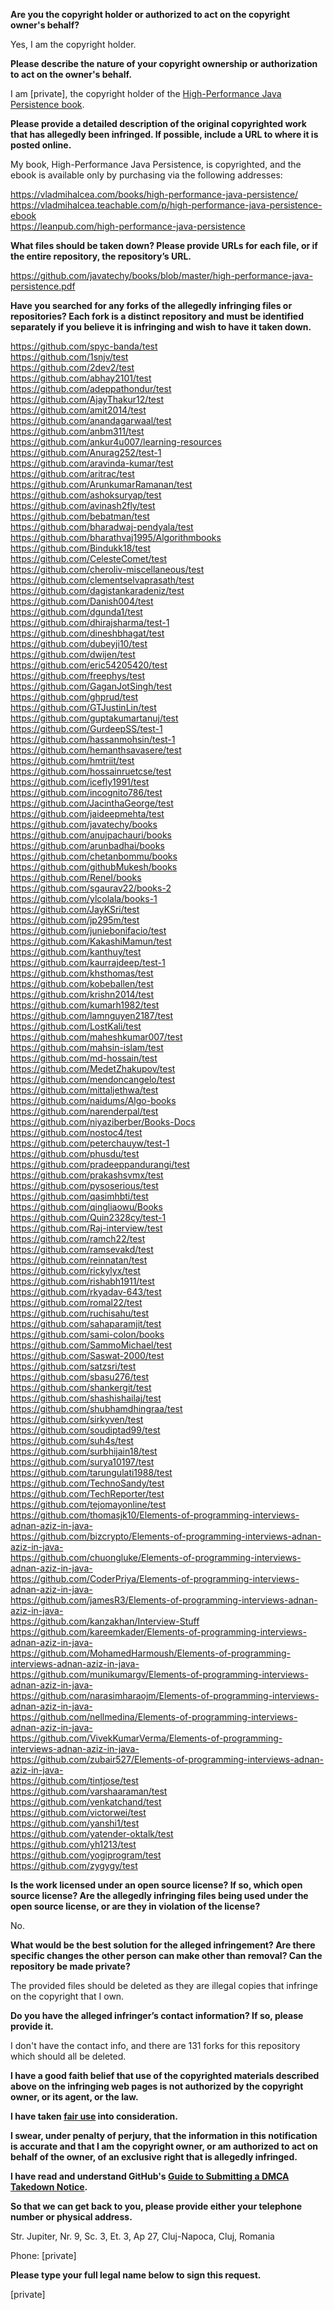 **Are you the copyright holder or authorized to act on the copyright owner's behalf?**

Yes, I am the copyright holder.

**Please describe the nature of your copyright ownership or authorization to act on the owner's behalf.**

I am [private], the copyright holder of the [High-Performance Java Persistence book](https://vladmihalcea.com/books/high-performance-java-persistence/).

**Please provide a detailed description of the original copyrighted work that has allegedly been infringed. If possible, include a URL to where it is posted online.**

My book, High-Performance Java Persistence, is copyrighted, and the ebook is available only by purchasing via the following addresses:

https://vladmihalcea.com/books/high-performance-java-persistence/  
https://vladmihalcea.teachable.com/p/high-performance-java-persistence-ebook  
https://leanpub.com/high-performance-java-persistence

**What files should be taken down? Please provide URLs for each file, or if the entire repository, the repository’s URL.**

https://github.com/javatechy/books/blob/master/high-performance-java-persistence.pdf

**Have you searched for any forks of the allegedly infringing files or repositories? Each fork is a distinct repository and must be identified separately if you believe it is infringing and wish to have it taken down.**

https://github.com/spyc-banda/test  
https://github.com/1snjv/test  
https://github.com/2dev2/test  
https://github.com/abhay2101/test  
https://github.com/adeppathondur/test  
https://github.com/AjayThakur12/test  
https://github.com/amit2014/test  
https://github.com/anandagarwaal/test  
https://github.com/anbm311/test  
https://github.com/ankur4u007/learning-resources  
https://github.com/Anurag252/test-1  
https://github.com/aravinda-kumar/test  
https://github.com/aritrac/test  
https://github.com/ArunkumarRamanan/test  
https://github.com/ashoksuryap/test  
https://github.com/avinash2fly/test  
https://github.com/bebatman/test  
https://github.com/bharadwaj-pendyala/test  
https://github.com/bharathvaj1995/Algorithmbooks  
https://github.com/Bindukk18/test  
https://github.com/CelesteComet/test  
https://github.com/cheroliv-miscellaneous/test  
https://github.com/clementselvaprasath/test  
https://github.com/dagistankaradeniz/test  
https://github.com/Danish004/test  
https://github.com/dgunda1/test  
https://github.com/dhirajsharma/test-1  
https://github.com/dineshbhagat/test  
https://github.com/dubeyji10/test  
https://github.com/dwijen/test  
https://github.com/eric54205420/test  
https://github.com/freephys/test  
https://github.com/GaganJotSingh/test  
https://github.com/ghprud/test  
https://github.com/GTJustinLin/test  
https://github.com/guptakumartanuj/test  
https://github.com/GurdeepSS/test-1  
https://github.com/hassanmohsin/test-1  
https://github.com/hemanthsavasere/test  
https://github.com/hmtriit/test  
https://github.com/hossainruetcse/test  
https://github.com/icefly1991/test  
https://github.com/incognito786/test  
https://github.com/JacinthaGeorge/test  
https://github.com/jaideepmehta/test  
https://github.com/javatechy/books  
https://github.com/anujpachauri/books  
https://github.com/arunbadhai/books  
https://github.com/chetanbommu/books  
https://github.com/githubMukesh/books  
https://github.com/ReneI/books  
https://github.com/sgaurav22/books-2  
https://github.com/ylcolala/books-1  
https://github.com/JayKSri/test  
https://github.com/jp295m/test  
https://github.com/juniebonifacio/test  
https://github.com/KakashiMamun/test  
https://github.com/kanthuy/test  
https://github.com/kaurrajdeep/test-1  
https://github.com/khsthomas/test  
https://github.com/kobeballen/test  
https://github.com/krishn2014/test  
https://github.com/kumarh1982/test  
https://github.com/lamnguyen2187/test  
https://github.com/LostKali/test  
https://github.com/maheshkumar007/test  
https://github.com/mahsin-islam/test  
https://github.com/md-hossain/test  
https://github.com/MedetZhakupov/test  
https://github.com/mendoncangelo/test  
https://github.com/mittaljethwa/test  
https://github.com/naidums/Algo-books  
https://github.com/narenderpal/test  
https://github.com/niyaziberber/Books-Docs  
https://github.com/nostoc4/test  
https://github.com/peterchauyw/test-1  
https://github.com/phusdu/test  
https://github.com/pradeeppandurangi/test  
https://github.com/prakashsvmx/test  
https://github.com/pysoserious/test  
https://github.com/qasimhbti/test  
https://github.com/qingliaowu/Books  
https://github.com/Quin2328cy/test-1  
https://github.com/Raj-interview/test  
https://github.com/ramch22/test  
https://github.com/ramsevakd/test  
https://github.com/reinnatan/test  
https://github.com/rickylyx/test  
https://github.com/rishabh1911/test  
https://github.com/rkyadav-643/test  
https://github.com/romal22/test  
https://github.com/ruchisahu/test  
https://github.com/sahaparamjit/test  
https://github.com/sami-colon/books  
https://github.com/SammoMichael/test  
https://github.com/Saswat-2000/test  
https://github.com/satzsri/test  
https://github.com/sbasu276/test  
https://github.com/shankergit/test  
https://github.com/shashishailaj/test  
https://github.com/shubhamdhingraa/test  
https://github.com/sirkyven/test  
https://github.com/soudiptad99/test  
https://github.com/suh4s/test  
https://github.com/surbhijain18/test  
https://github.com/surya10197/test  
https://github.com/tarungulati1988/test  
https://github.com/TechnoSandy/test  
https://github.com/TechReporter/test  
https://github.com/tejomayonline/test  
https://github.com/thomasjk10/Elements-of-programming-interviews-adnan-aziz-in-java-  
https://github.com/bizcrypto/Elements-of-programming-interviews-adnan-aziz-in-java-  
https://github.com/chuongluke/Elements-of-programming-interviews-adnan-aziz-in-java-  
https://github.com/CoderPriya/Elements-of-programming-interviews-adnan-aziz-in-java-  
https://github.com/jamesR3/Elements-of-programming-interviews-adnan-aziz-in-java-  
https://github.com/kanzakhan/Interview-Stuff  
https://github.com/kareemkader/Elements-of-programming-interviews-adnan-aziz-in-java-  
https://github.com/MohamedHarmoush/Elements-of-programming-interviews-adnan-aziz-in-java-  
https://github.com/munikumargv/Elements-of-programming-interviews-adnan-aziz-in-java-  
https://github.com/narasimharaojm/Elements-of-programming-interviews-adnan-aziz-in-java-  
https://github.com/nellmedina/Elements-of-programming-interviews-adnan-aziz-in-java-  
https://github.com/VivekKumarVerma/Elements-of-programming-interviews-adnan-aziz-in-java-  
https://github.com/zubair527/Elements-of-programming-interviews-adnan-aziz-in-java-  
https://github.com/tintjose/test  
https://github.com/varshaaraman/test  
https://github.com/venkatchand/test  
https://github.com/victorwei/test  
https://github.com/yanshi1/test  
https://github.com/yatender-oktalk/test  
https://github.com/yh1213/test  
https://github.com/yogiprogram/test  
https://github.com/zygygy/test  

**Is the work licensed under an open source license? If so, which open source license? Are the allegedly infringing files being used under the open source license, or are they in violation of the license?**

No.

**What would be the best solution for the alleged infringement? Are there specific changes the other person can make other than removal? Can the repository be made private?**

The provided files should be deleted as they are illegal copies that infringe on the copyright that I own.

**Do you have the alleged infringer’s contact information? If so, please provide it.**

I don't have the contact info, and there are 131 forks for this repository which should all be deleted.

**I have a good faith belief that use of the copyrighted materials described above on the infringing web pages is not authorized by the copyright owner, or its agent, or the law.**

**I have taken <a href="https://www.lumendatabase.org/topics/22">fair use</a> into consideration.**

**I swear, under penalty of perjury, that the information in this notification is accurate and that I am the copyright owner, or am authorized to act on behalf of the owner, of an exclusive right that is allegedly infringed.**

**I have read and understand GitHub's <a href="https://docs.github.com/articles/guide-to-submitting-a-dmca-takedown-notice/">Guide to Submitting a DMCA Takedown Notice</a>.**

**So that we can get back to you, please provide either your telephone number or physical address.**

Str. Jupiter, Nr. 9, Sc. 3, Et. 3, Ap 27, Cluj-Napoca, Cluj, Romania

Phone: [private]

**Please type your full legal name below to sign this request.**

[private]
